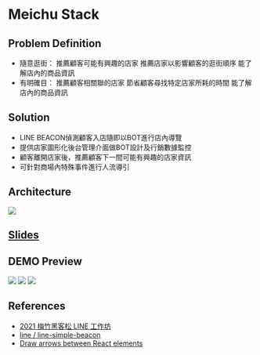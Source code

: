 # Meichu Stack

## Problem Definition
* 隨意逛街：
    推薦顧客可能有興趣的店家
    推薦店家以影響顧客的逛街順序
    能了解店內的商品資訊
* 有明確目：
    推薦顧客相關聯的店家
    節省顧客尋找特定店家所耗的時間
    能了解店內的商品資訊

## Solution
* LINE BEACON偵測顧客入店隨即以BOT進行店內導覽
* 提供店家圖形化後台管理介面做BOT設計及行銷數據監控
* 顧客離開店家後，推薦顧客下一間可能有興趣的店家資訊
* 可針對商場內特殊事件進行人流導引


## Architecture

![](https://i.imgur.com/zLnIPJq.png)


## [Slides](https://docs.google.com/presentation/d/1sY6Vgy7xKePo3zKjgUkjHitv_ghSBtarfQDOEBsN7Lc/edit?fbclid=IwAR1S1ZsPVYkhrfFBTtSTY5RyXZYiuUQzslf992k5udDd7TyZX1T3G4yixuc#slide=id.p)

## DEMO Preview
![](https://i.imgur.com/tpYzd5X.jpg)
![](https://i.imgur.com/AGNGAqh.jpg)
![](https://i.imgur.com/S6uSxdQ.jpg)

## References

- [2021 梅竹黑客松 LINE 工作坊](https://taichunmin.idv.tw/blog/2021-10-16-meichuhackathon2021.html?fbclid=IwAR1m6QiqcOovAyobWHKAgfhnerN3y-SGS5oibyvuuZ8XkSn33vLINEz8lJE)
- [line / line-simple-beacon](https://github.com/line/line-simple-beacon)
- [Draw arrows between React elements](https://github.com/pierpo/react-archer)

